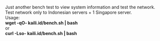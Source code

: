 Just another bench test to view system information and test the network.<br>
Test network only to Indonesian servers + 1 Singapore server.<br>
Usage:<br>
<b>wget -qO- kaili.id/bench.sh | bash</b><br>
or<br>
<b>curl -Lso- kaili.id/bench.sh | bash</b>

